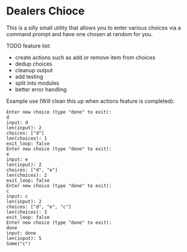 # Dealers Chioce

This is a silly small utility that allows you to enter various choices via a command prompt and have one chosen at random for you.

TODO feature list:
- create actions such as add or remove item from choices
- dedup choices
- cleanup output
- add testing
- split into modules
- better error handling

Example use (Will clean this up when actions feature is completed):
```
Enter new choice (type "done" to exit):
d
input: d
len(input): 2
choices: ["d"]
len(choices): 1
exit_loop: false
Enter new choice (type "done" to exit):
e
input: e
len(input): 2
choices: ["d", "e"]
len(choices): 2
exit_loop: false
Enter new choice (type "done" to exit):
c
input: c
len(input): 2
choices: ["d", "e", "c"]
len(choices): 3
exit_loop: false
Enter new choice (type "done" to exit):
done
input: done
len(input): 5
Some("c")
```